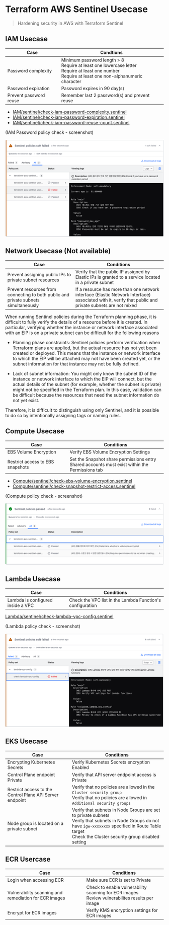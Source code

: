 # Terraform AWS Sentinel Usecase

> Hardening security in AWS with Terraform Sentinel



## IAM Usecase

| Case                   | Condtions                                                    |
| ---------------------- | ------------------------------------------------------------ |
| Password complexity    | Minimum password length > 8<br />Require at least one lowercase letter<br />Require at least one number<br />Require at least one non-alphanumeric character |
| Password expiration    | Password expires in 90 day(s)                                |
| Prevent password reuse | Remember last 2 password(s) and prevent reuse                |

- [IAM/sentinel/check-iam-password-complexity.sentinel](./IAM/sentinel/check-iam-password-complexity.sentinel)
- [IAM/sentinel/check-iam-password-expiration.sentinel](./IAM/sentinel/check-iam-password-expiration.sentinel)
- [IAM/sentinel/check-iam-password-reuse-count.sentinel](./IAM/sentinel/check-iam-password-reuse-count.sentinel)



(IAM Password policy check - screenshot)

![Runs | policy_iam_password | great-stone-biz | HCP Terraform 2024-07-25 14-58-45](https://raw.githubusercontent.com/Great-Stone/images/master/picgo/Monosnap%20run-8rURPeHguShHZ6B5%20%7C%20Runs%20%7C%20policy_iam_password%20%7C%20great-stone-biz%20%7C%20HCP%20Terraform%202024-07-25%2014-58-45.png)





## Network Usecase (Not available)

| Case                                                         | Conditions                                                   |
| ------------------------------------------------------------ | ------------------------------------------------------------ |
| Prevent assigning public IPs to private subnet resources     | Verify that the public IP assigned by Elastic IPs is granted to a service located in a private subnet |
| Prevent resources from connecting to both public and private subnets simultaneously | If a resource has more than one network interface (Elastic Network Interface) associated with it, verify that public and private subnets are not mixed |

When running Sentinel policies during the Terraform planning phase, it is difficult to fully verify the details of a resource before it is created. In particular, verifying whether the instance or network interface associated with an EIP is on a private subnet can be difficult for the following reasons

- Planning phase constraints: Sentinel policies perform verification when Terraform plans are applied, but the actual resource has not yet been created or deployed. This means that the instance or network interface to which the EIP will be attached may not have been created yet, or the subnet information for that instance may not be fully defined.

- Lack of subnet information: You might only know the subnet ID of the instance or network interface to which the EIP will connect, but the actual details of the subnet (for example, whether the subnet is private) might not be specified in the Terraform plan. In this case, validation can be difficult because the resources that need the subnet information do not yet exist.

Therefore, it is difficult to distinguish using only Sentinel, and it is possible to do so by intentionally assigning tags or naming rules.



## Compute Usecase

| Case                             | Conditions                                                   |
| -------------------------------- | ------------------------------------------------------------ |
| EBS Volume Encryption            | Verify EBS Volume Encryption Settings                        |
| Restrict access to EBS snapshots | Set the Snapshot share permissions entry<br />Shared accounts must exist within the Permissions tab |

- [Compute/sentinel/check-ebs-volume-encryption.sentinel](./Compute/sentinel/check-ebs-volume-encryption.sentinel)
- [Compute/sentinel/check-snapshot-restrict-access.sentinel](./Compute/sentinel/check-snapshot-restrict-access.sentinel)



(Compute policy check - screenshot)

![Runs | policy_compute_condition | great-stone-biz | HCP Terraform 2024-07-26 09-10-26](https://raw.githubusercontent.com/Great-Stone/images/master/picgo/Monosnap%20run-6WjAkCfmJ9JjJsH3%20%7C%20Runs%20%7C%20policy_compute_condition%20%7C%20great-stone-biz%20%7C%20HCP%20Terraform%202024-07-26%2009-10-26.png)



## Lambda Usecase

| Case                              | Conditions                                                |
| --------------------------------- | --------------------------------------------------------- |
| Lambda is configured inside a VPC | Check the VPC list in the Lambda Function's configuration |

[Lambda/sentinel/check-lambda-vpc-config.sentinel](./Lambda/sentinel/check-lambda-vpc-config.sentinel)



(Lambda policy check - screenshot)

![Runs | policy_lambda_vpc | great-stone-biz | HCP Terraform 2024-07-26 10-47-32](https://raw.githubusercontent.com/Great-Stone/images/master/picgo/Monosnap%20run-WqpdjhQVbdBN6E4Y%20%7C%20Runs%20%7C%20policy_lambda_vpc%20%7C%20great-stone-biz%20%7C%20HCP%20Terraform%202024-07-26%2010-47-32.png)



## EKS Usecase

| Case                                                     | Conditions                                                   |
| -------------------------------------------------------- | ------------------------------------------------------------ |
| Encrypting Kubernetes Secrets                            | Verify Kubernetes Secrets encryption Enabled                 |
| Control Plane endpoint Private                           | Verify that API server endpoint access is Private            |
| Restrict access to the Control Plane API Server endpoint | Verify that no policies are allowed in the `Cluster security group`<br />Verify that no policies are allowed in `Additional security groups` |
| Node group is located on a private subnet                | Verify that subnets in Node Groups are set to private subnets<br />Verify that subnets in Node Groups do not have `igw-xxxxxxxx` specified in Route Table target<br />Check the Cluster security group disabled setting |



## ECR Usercase 

| Case                                                  | Conditions                                                   |
| ----------------------------------------------------- | ------------------------------------------------------------ |
| Login when accessing ECR                              | Make sure ECR is set to Private                              |
| Vulnerability scanning and remediation for ECR images | Check to enable vulnerability scanning for ECR images<br/>Review vulnerabilites results per image |
| Encrypt for ECR images                                | Verify KMS encryption settings for ECR images                |
